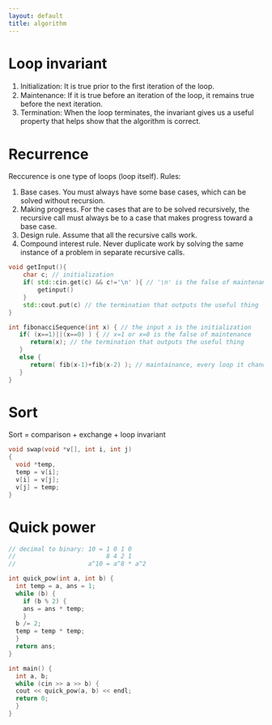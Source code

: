 ```yaml
---
layout: default
title: algorithm
---
```

# Loop invariant
1. Initialization: It is true prior to the ﬁrst iteration of the loop.
2. Maintenance: If it is true before an iteration of the loop, it remains true before the next iteration.
3. Termination: When the loop terminates, the invariant gives us a useful property that helps show that the algorithm is correct.

# Recurrence
Reccurence is one type of loops (loop itself).
Rules:
1. Base cases. You must always have some base cases, which can be solved without recursion.
2. Making progress. For the cases that are to be solved recursively, the recursive call must always be to a case that makes progress toward a base case.
3. Design rule. Assume that all the recursive calls work.
4. Compound interest rule. Never duplicate work by solving the same instance of a problem in separate recursive calls.

```c++
void getInput(){
    char c; // initialization
    if( std::cin.get(c) && c!='\n' ){ // '\n' is the false of maintenance
        getinput()
    }
    std::cout.put(c) // the termination that outputs the useful thing
}

int fibonacciSequence(int x) { // the input x is the initialization
   if( (x==1)||(x==0) ) { // x=1 or x=0 is the false of maintenance
      return(x); // the termination that outputs the useful thing
   }
   else {
      return( fib(x-1)+fib(x-2) ); // maintainance, every loop it chances the input x by expression x-1 and x-2
   }
}
```
# Sort
Sort = comparison + exchange + loop invariant
```c++
void swap(void *v[], int i, int j)
{
  void *temp,
  temp = v[i];
  v[i] = v[j];
  v[j] = temp;
}
```
# Quick power
```c++
// decimal to binary: 10 = 1 0 1 0 
//                         8 4 2 1
//                    a^10 = a^8 * a^2

int quick_pow(int a, int b) {
  int temp = a, ans = 1;
  while (b) {
    if (b % 2) {
    ans = ans * temp;
    }
  b /= 2;
  temp = temp * temp;
  }
  return ans;
}

int main() {
  int a, b;
  while (cin >> a >> b) {
  cout << quick_pow(a, b) << endl;  
  return 0;
  }
}
```
